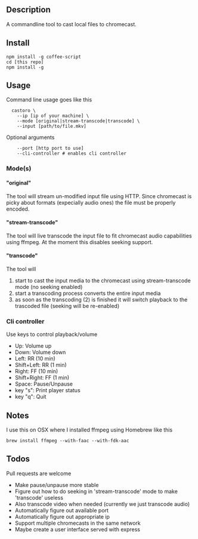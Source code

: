 Description
-----------

A commandline tool to cast local files to chromecast.


Install
-------

    npm install -g coffee-script
    cd [this repo]
    npm install -g


Usage
-----

Command line usage goes like this

      castoro \
        --ip [ip of your machine] \
        --mode [original|stream-transcode|transcode] \
        --input [path/to/file.mkv]

Optional arguments

        --port [http port to use]
        --cli-controller # enables cli controller


### Mode(s)


#### "original"

The tool will stream un-modified input file using HTTP. Since chromecast is
picky about formats (expecially audio ones) the file must be properly encoded.

#### "stream-transcode"

The tool will live transcode the input file to fit chromecast audio capabilities
using ffmpeg. At the moment this disables seeking support.

#### "transcode"

The tool will

1. start to cast the input media to the chromecast using stream-transcode mode
   (no seeking enabled)
2. start a transcoding process converts the entire input media
3. as soon as the transcoding (2) is finished it will switch playback to the
   trascoded file (seeking will be re-enabled)


### Cli controller

Use keys to control playback/volume

- Up: Volume up
- Down: Volume down
- Left: RR (10 min)
- Shift+Left: RR (1 min)
- Right: FF (10 min)
- Shift+Right: FF (1 min)
- Space: Pause/Unpause
- key "s": Print player status
- key "q": Quit


Notes
-----

I use this on OSX where I installed ffmpeg using Homebrew like this

    brew install ffmpeg --with-faac --with-fdk-aac


Todos
-----

Pull requests are welcome

- Make pause/unpause more stable
- Figure out how to do seeking in 'stream-transcode' mode to make 'transcode'
  useless
- Also transcode video when needed (currently we just transcode audio)
- Automatically figure out available port
- Automatically figure out appropriate ip
- Support multiple chromecasts in the same network
- Maybe create a user interface served with express 


